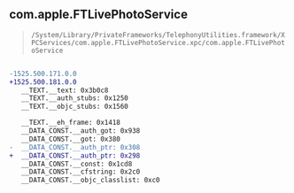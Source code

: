 ## com.apple.FTLivePhotoService

> `/System/Library/PrivateFrameworks/TelephonyUtilities.framework/XPCServices/com.apple.FTLivePhotoService.xpc/com.apple.FTLivePhotoService`

```diff

-1525.500.171.0.0
+1525.500.181.0.0
   __TEXT.__text: 0x3b0c8
   __TEXT.__auth_stubs: 0x1250
   __TEXT.__objc_stubs: 0x1560

   __TEXT.__eh_frame: 0x1418
   __DATA_CONST.__auth_got: 0x938
   __DATA_CONST.__got: 0x380
-  __DATA_CONST.__auth_ptr: 0x308
+  __DATA_CONST.__auth_ptr: 0x298
   __DATA_CONST.__const: 0x1cd8
   __DATA_CONST.__cfstring: 0x2c0
   __DATA_CONST.__objc_classlist: 0xc0

```
